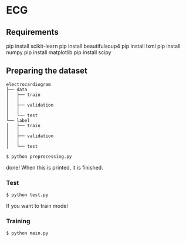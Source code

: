 # ECG


## Requirements
pip install scikit-learn
pip install beautifulsoup4
pip install lxml
pip install numpy
pip install matplotlib
pip install scipy


## Preparing the dataset
```
electrocardiogram
├── data
│   ├── train
│   │
│   ├── validation
│   │
│   └── test
└── label
│   ├── train
│   │
│   ├── validation
│   │
│   └── test
```
```
$ python preprocessing.py
```
done! When this is printed, it is finished.

### Test
```
$ python test.py
```

If you want to train model
### Training
```
$ python main.py
```
